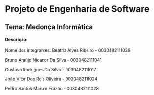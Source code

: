 # Projeto de Engenharia de Software
## Tema: Medonça Informática
#### Descrição:

Nome dos integrantes:
Beatriz Alves Ribeiro - 0030482111036

Bruno Araújo Nicanor Da Silva - 0030482111041

Gustavo Rodrigues Da Silva - 0030482111017

João Vitor Dos Reis Oliveira - 0030482111024

Pedro Santos Marum Frazão - 0030482111028
